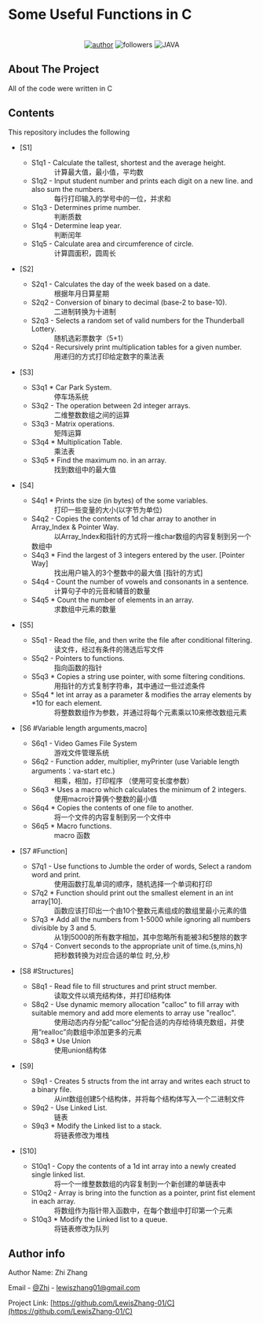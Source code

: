 # Some Useful Functions in C
<div align="center">    
  
  <br>[![](https://img.shields.io/badge/author-ZhiZhang-red "author")](https://github.com/LewisZhang-01/)
  ![](https://img.shields.io/badge/dynamic/json?label=GitHub%20Followers&query=%24.data.totalSubs&url=https%3A%2F%2Fapi.spencerwoo.com%2Fsubstats%2F%3Fsource%3Dgithub%26queryKey%3DLewisZhang-01&labelColor=282c34&color=181717&logo=github&longCache=true "followers")
  ![](https://img.shields.io/badge/C-green.svg "JAVA")
</div>

## About The Project
All of the code were written in C

## Contents
This repository includes the following

* [S1]
  * S1q1 - Calculate the tallest, shortest and the average height. <br> 
    &emsp;&emsp;&emsp; 计算最大值，最小值，平均数 <br> 
  * S1q2 - Input student number and prints each digit on a new line. and also sum the numbers. <br> 
    &emsp;&emsp;&emsp; 每行打印输入的学号中的一位，并求和 <br> 
  * S1q3 - Determines prime number.  <br> 
    &emsp;&emsp;&emsp; 判断质数 <br> 
  * S1q4 - Determine leap year.  <br> 
    &emsp;&emsp;&emsp; 判断闰年 <br> 
  * S1q5 - Calculate area and circumference of circle. <br> 
    &emsp;&emsp;&emsp; 计算圆面积，圆周长 <br> 
    
* [S2]
  * S2q1 - Calculates the day of the week based on a date. <br> 
    &emsp;&emsp;&emsp; 根据年月日算星期 <br> 
  * S2q2 - Conversion of binary to decimal (base-2 to base-10). <br> 
    &emsp;&emsp;&emsp; 二进制转换为十进制 <br> 
  * S2q3 - Selects a random set of valid numbers for the Thunderball Lottery.  <br> 
    &emsp;&emsp;&emsp; 随机选彩票数字（5+1） <br> 
  * S2q4 - Recursively print multiplication tables for a given number.  <br> 
    &emsp;&emsp;&emsp; 用递归的方式打印给定数字的乘法表 <br> 
  
* [S3]
  * S3q1 * Car Park System. <br> 
    &emsp;&emsp;&emsp; 停车场系统 <br> 
  * S3q2 - The operation between 2d integer arrays. <br> 
    &emsp;&emsp;&emsp; 二维整数数组之间的运算 <br> 
  * S3q3 - Matrix operations.  <br> 
    &emsp;&emsp;&emsp; 矩阵运算 <br> 
  * S3q4 * Multiplication Table. <br> 
    &emsp;&emsp;&emsp; 乘法表 <br> 
  * S3q5 * Find the maximum no. in an array. <br> 
	  &emsp;&emsp;&emsp; 找到数组中的最大值 <br> 

* [S4]
  * S4q1 * Prints the size (in bytes) of the some variables.<br> 
	  &emsp;&emsp;&emsp; 打印一些变量的大小(以字节为单位)<br> 
  * S4q2 - Copies the contents of 1d char array to another in Array_Index & Pointer Way.<br> 
	  &emsp;&emsp;&emsp; 以Array_Index和指针的方式将一维char数组的内容复制到另一个数组中<br> 
  * S4q3 * Find the largest of 3 integers entered by the user. [Pointer Way]<br> 
	  &emsp;&emsp;&emsp; 找出用户输入的3个整数中的最大值 [指针的方式]<br> 
  * S4q4 - Count the number of vowels and consonants in a sentence.<br> 
	  &emsp;&emsp;&emsp; 计算句子中的元音和辅音的数量<br> 
  * S4q5 * Count the number of elements in an array.<br> 
	  &emsp;&emsp;&emsp; 求数组中元素的数量<br> 

* [S5]
  * S5q1 - Read the file, and then write the file after conditional filtering.<br> 
	  &emsp;&emsp;&emsp; 读文件，经过有条件的筛选后写文件<br> 
  * S5q2 - Pointers to functions.<br> 
	  &emsp;&emsp;&emsp; 指向函数的指针<br> 
  * S5q3 * Copies a string use pointer, with some filtering conditions.<br> 
	  &emsp;&emsp;&emsp; 用指针的方式复制字符串，其中通过一些过滤条件<br> 
  * S5q4 * let int array as a parameter & modifies the array elements by *10 for each element.<br> 
	  &emsp;&emsp;&emsp; 将整数数组作为参数，并通过将每个元素乘以10来修改数组元素<br> 

* [S6 #Variable length arguments,macro]
  * S6q1 - Video Games File System <br> 
	  &emsp;&emsp;&emsp; 游戏文件管理系统<br> 
  * S6q2 - Function adder, multiplier, myPrinter (use Variable length arguments：va-start etc.)<br> 
	  &emsp;&emsp;&emsp; 相乘，相加，打印程序 （使用可变长度参数）<br> 
  * S6q3 * Uses a macro which calculates the minimum of 2 integers.<br> 
	  &emsp;&emsp;&emsp; 使用macro计算俩个整数的最小值<br> 
  * S6q4 * Copies the contents of one file to another.<br> 
	  &emsp;&emsp;&emsp; 将一个文件的内容复制到另一个文件中<br> 
  * S6q5 * Macro functions.<br> 
	  &emsp;&emsp;&emsp; macro 函数<br> 

* [S7 #Function]
  * S7q1 - Use functions to Jumble the order of words, Select a random word and print.<br> 
	  &emsp;&emsp;&emsp; 使用函数打乱单词的顺序，随机选择一个单词和打印<br> 
  * S7q2 * Function should print out the smallest element in an int array[10].<br> 
	  &emsp;&emsp;&emsp; 函数应该打印出一个由10个整数元素组成的数组里最小元素的值<br> 
  * S7q3 * Add all the numbers from 1-5000 while ignoring all numbers divisible by 3 and 5.<br> 
	  &emsp;&emsp;&emsp; 从1到5000的所有数字相加，其中忽略所有能被3和5整除的数字<br> 
  * S7q4 - Convert seconds to the appropriate unit of time.(s,mins,h)<br> 
	  &emsp;&emsp;&emsp; 把秒数转换为对应合适的单位 时,分,秒<br> 

* [S8 #Structures]
  * S8q1 - Read file to fill structures and print struct member.<br> 
	  &emsp;&emsp;&emsp; 读取文件以填充结构体，并打印结构体<br> 
  * S8q2 - Use dynamic memory allocation "calloc" to fill array with suitable memory and add more elements to array use "realloc".<br> 
	  &emsp;&emsp;&emsp; 使用动态内存分配“calloc”分配合适的内存给待填充数组，并使用“realloc”向数组中添加更多的元素<br> 
  * S8q3 * Use Union <br> 
	  &emsp;&emsp;&emsp; 使用union结构体<br> 

* [S9]
  * S9q1 - Creates 5 structs from the int array and writes each struct to a binary file.<br> 
	  &emsp;&emsp;&emsp; 从int数组创建5个结构体，并将每个结构体写入一个二进制文件<br> 
  * S9q2 - Use Linked List.<br> 
	  &emsp;&emsp;&emsp; 链表<br> 
  * S9q3 * Modify the Linked list to a stack.<br> 
	  &emsp;&emsp;&emsp; 将链表修改为堆栈<br> 

* [S10]
  * S10q1 - Copy the contents of a 1d int array into a newly created single linked list.<br> 
	  &emsp;&emsp;&emsp; 将一个一维整数数组的内容复制到一个新创建的单链表中<br> 
  * S10q2 - Array is bring into the function as a pointer, print fist element in each array.<br> 
	  &emsp;&emsp;&emsp; 将数组作为指针带入函数中，在每个数组中打印第一个元素<br> 
  * S10q3 * Modify the Linked list to a queue. <br> 
	  &emsp;&emsp;&emsp; 将链表修改为队列<br> 

## Author info
Author Name: Zhi Zhang 

Email - [@Zhi](lewiszhang01@gmail.com) - lewiszhang01@gmail.com

Project Link: [https://github.com/LewisZhang-01/C](https://github.com/LewisZhang-01/C)
